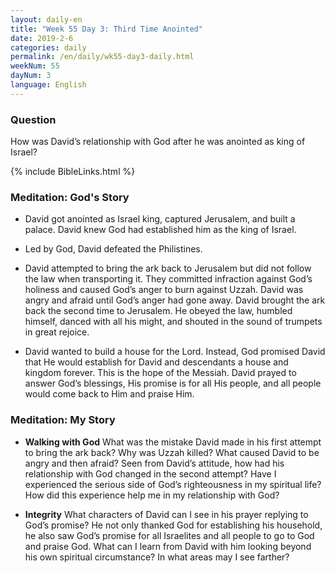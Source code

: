 ```yaml
---
layout: daily-en
title: "Week 55 Day 3: Third Time Anointed"
date: 2019-2-6
categories: daily
permalink: /en/daily/wk55-day3-daily.html
weekNum: 55
dayNum: 3
language: English
---
```


### Question     
How was David’s relationship with God after he was anointed as king of Israel?

{% include BibleLinks.html %} 

### Meditation: God's Story   
+ David got anointed as Israel king, captured Jerusalem, and built a palace. David knew God had established him as the king of Israel.

+ Led by God, David defeated the Philistines.

+ David attempted to bring the ark back to Jerusalem but did not follow the law when transporting it. They committed infraction against God’s holiness and caused God’s anger to burn against Uzzah. David was angry and afraid until God’s anger had gone away. David brought the ark back the second time to Jerusalem. He obeyed the law, humbled himself, danced with all his might, and shouted in the sound of trumpets in great rejoice.

+ David wanted to build a house for the Lord. Instead, God promised David that He would establish for David and descendants a house and kingdom forever. This is the hope of the Messiah. David prayed to answer God’s blessings, His promise is for all His people, and all people would come back to Him and praise Him.

### Meditation: My Story   
+ **Walking with God** What was the mistake David made in his first attempt to bring the ark back? Why was Uzzah killed? What caused David to be angry and then afraid? Seen from David’s attitude, how had his relationship with God changed in the second attempt? Have I experienced the serious side of God’s righteousness in my spiritual life? How did this experience help me in my relationship with God?

+ **Integrity** What characters of David can I see in his prayer replying to God’s promise? He not only thanked God for establishing his household, he also saw God’s promise for all Israelites and all people to go to God and praise God. What can I learn from David with him looking beyond his own spiritual circumstance? In what areas may I see farther?
